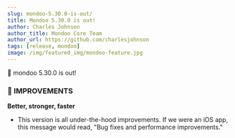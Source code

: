 ```yaml
---
slug: mondoo-5.30.0-is-out/
title: Mondoo 5.30.0 is out!
author: Charles Johnson
author_title: Mondoo Core Team
author_url: https://github.com/charlesjohnson
tags: [release, mondoo]
image: /img/featured_img/mondoo-feature.jpg
---
```


🥳 mondoo 5.30.0 is out!

### 🧹 IMPROVEMENTS

**Better, stronger, faster**

- This version is all under-the-hood improvements. If we were an iOS app, this message would read, "Bug fixes and performance improvements."
